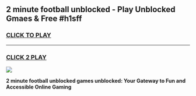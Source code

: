
## 2 minute football unblocked - Play Unblocked Gmaes & Free #h1sff
<h3>
<a href="https://news.freeplayer.one?title=2_minute_football_unblocked&ref=24F">CLICK TO PLAY</a></h3>
<hr>

<h3>
<a href="https://news.freeplayer.one?title=2_minute_football_unblocked&ref=24F">CLICK 2 PLAY</a>
  
</h3>

<a href="https://news.freeplayer.one?title=2_minute_football_unblocked&ref=24F/"><img src="https://clearcache.store/games.png"></a>


**2 minute football unblocked games unblocked: Your Gateway to Fun and Accessible Online Gaming**
